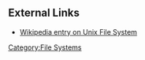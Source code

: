 ## External Links

- [Wikipedia entry on Unix File
  System](http://en.wikipedia.org/wiki/Unix_File_System)

[Category:File Systems](Category:File_Systems "wikilink")
